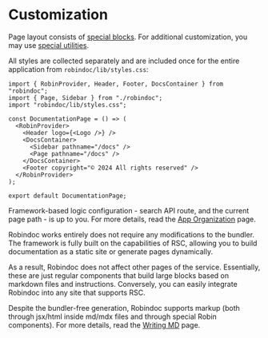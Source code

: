 # Customization

Page layout consists of [special blocks](./01-elements/README.md). For additional customization, you may use [special utilities](./02-tools/README.md).

All styles are collected separately and are included once for the entire application from `robindoc/lib/styles.css`:

```tsx filename="app/docs/page.tsx"
import { RobinProvider, Header, Footer, DocsContainer } from "robindoc";
import { Page, Sidebar } from "./robindoc";
import "robindoc/lib/styles.css";

const DocumentationPage = () => (
  <RobinProvider>
    <Header logo={<Logo />} />
    <DocsContainer>
      <Sidebar pathname="/docs" />
      <Page pathname="/docs" />
    </DocsContainer>
    <Footer copyright="© 2024 All rights reserved" />
  </RobinProvider>
);

export default DocumentationPage;
```

Framework-based logic configuration - search API route, and the current page path - is up to you. For more details, read the [App Organization](../01-getting-started/04-app-organization.md) page.

Robindoc works entirely does not require any modifications to the bundler. The framework is fully built on the capabilities of RSC, allowing you to build documentation as a static site or generate pages dynamically.

As a result, Robindoc does not affect other pages of the service. Essentially, these are just regular components that build large blocks based on markdown files and instructions. Conversely, you can easily integrate Robindoc into any site that supports RSC.

Despite the bundler-free generation, Robindoc supports markup (both through jsx/html inside md/mdx files and through special Robin components). For more details, read the [Writing MD](../01-getting-started/02-writing-md.md) page.
